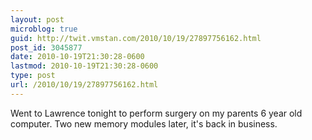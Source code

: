 ```yaml
---
layout: post
microblog: true
guid: http://twit.vmstan.com/2010/10/19/27897756162.html
post_id: 3045877
date: 2010-10-19T21:30:28-0600
lastmod: 2010-10-19T21:30:28-0600
type: post
url: /2010/10/19/27897756162.html
---
```

Went to Lawrence tonight to perform surgery on my parents 6 year old computer. Two new memory modules later, it's back in business.
